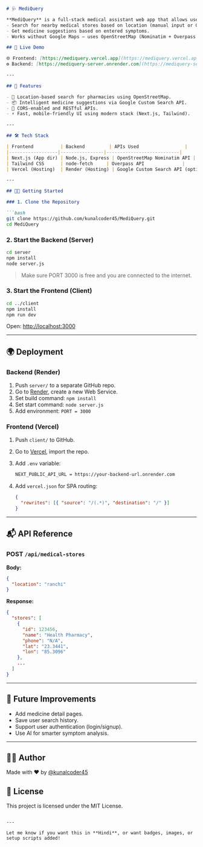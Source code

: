 ```markdown
# 🩺 MediQuery

**MediQuery** is a full-stack medical assistant web app that allows users to:
- Search for nearby medical stores based on location (manual input or GPS).
- Get medicine suggestions based on entered symptoms.
- Works without Google Maps — uses OpenStreetMap (Nominatim + Overpass API).

## 🔗 Live Demo

🌐 Frontend: [https://mediquery.vercel.app](https://mediquery.vercel.app)  
⚙️ Backend: [https://mediquery-server.onrender.com](https://mediquery-server.onrender.com)

---

## 🚀 Features

- 📍 Location-based search for pharmacies using OpenStreetMap.
- 📦 Intelligent medicine suggestions via Google Custom Search API.
- 🔐 CORS-enabled and RESTful APIs.
- ⚡ Fast, mobile-friendly UI using modern stack (Next.js, Tailwind).

---

## 🛠️ Tech Stack

| Frontend          | Backend         | APIs Used                 |
|------------------|----------------|---------------------------|
| Next.js (App dir) | Node.js, Express | OpenStreetMap Nominatim API |
| Tailwind CSS      | node-fetch     | Overpass API              |
| Vercel (Hosting)  | Render (Hosting) | Google Custom Search API (optional) |

---

## 🧑‍💻 Getting Started

### 1. Clone the Repository

```bash
git clone https://github.com/kunalcoder45/MediQuery.git
cd MediQuery
````

### 2. Start the Backend (Server)

```bash
cd server
npm install
node server.js
```

> Make sure PORT 3000 is free and you are connected to the internet.

### 3. Start the Frontend (Client)

```bash
cd ../client
npm install
npm run dev
```

Open: [http://localhost:3000](http://localhost:3000)

---

## 🌍 Deployment

### Backend (Render)

1. Push `server/` to a separate GitHub repo.
2. Go to [Render](https://render.com), create a new Web Service.
3. Set build command: `npm install`
4. Set start command: `node server.js`
5. Add environment: `PORT = 3000`

### Frontend (Vercel)

1. Push `client/` to GitHub.
2. Go to [Vercel](https://vercel.com), import the repo.
3. Add `.env` variable:

   ```bash
   NEXT_PUBLIC_API_URL = https://your-backend-url.onrender.com
   ```
4. Add `vercel.json` for SPA routing:

   ```json
   {
     "rewrites": [{ "source": "/(.*)", "destination": "/" }]
   }
   ```

---

## 📬 API Reference

### POST `/api/medical-stores`

**Body:**

```json
{
  "location": "ranchi"
}
```

**Response:**

```json
{
  "stores": [
    {
      "id": 123456,
      "name": "Health Pharmacy",
      "phone": "N/A",
      "lat": "23.3441",
      "lon": "85.3096"
    },
    ...
  ]
}
```

---

## 🧠 Future Improvements

* Add medicine detail pages.
* Save user search history.
* Support user authentication (login/signup).
* Use AI for smarter symptom analysis.

---

## 👨‍💻 Author

Made with ❤️ by [@kunalcoder45](https://github.com/kunalcoder45)

## 📄 License

This project is licensed under the MIT License.

```

---

Let me know if you want this in **Hindi**, or want badges, images, or setup scripts added!
```
